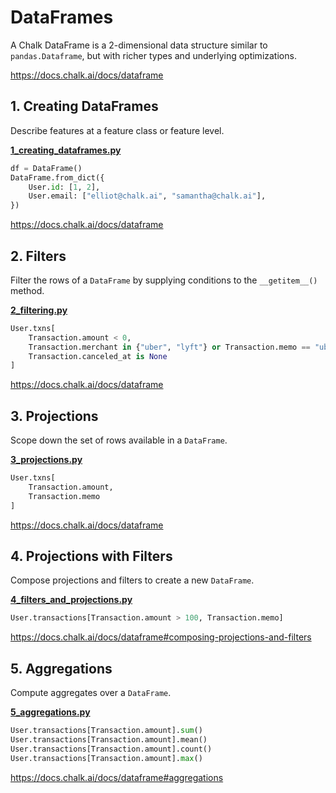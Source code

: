 # DataFrames
A Chalk DataFrame is a 2-dimensional data structure similar 
to `pandas.Dataframe`, but with richer types and
underlying optimizations. 

https://docs.chalk.ai/docs/dataframe

## 1. Creating DataFrames
Describe features at a feature class or feature level.

**[1_creating_dataframes.py](1_creating_dataframes.py)**

```python
df = DataFrame()
DataFrame.from_dict({
    User.id: [1, 2],
    User.email: ["elliot@chalk.ai", "samantha@chalk.ai"],
})
```
https://docs.chalk.ai/docs/dataframe

## 2. Filters
Filter the rows of a `DataFrame` by supplying conditions
to the `__getitem__()` method.

**[2_filtering.py](2_filters.py)**

```python
User.txns[
    Transaction.amount < 0,
    Transaction.merchant in {"uber", "lyft"} or Transaction.memo == "uberpmts",
    Transaction.canceled_at is None
]
```
https://docs.chalk.ai/docs/dataframe

## 3. Projections
Scope down the set of rows available in a `DataFrame`.

**[3_projections.py](3_projections.py)**

```python
User.txns[
    Transaction.amount,
    Transaction.memo
]
```
https://docs.chalk.ai/docs/dataframe

## 4. Projections with Filters
Compose projections and filters to create a new `DataFrame`.

**[4_filters_and_projections.py](4_filters_and_projections.py)**

```python
User.transactions[Transaction.amount > 100, Transaction.memo]
```

https://docs.chalk.ai/docs/dataframe#composing-projections-and-filters

## 5. Aggregations

Compute aggregates over a `DataFrame`.

**[5_aggregations.py](5_aggregations.py)**

```python
User.transactions[Transaction.amount].sum()
User.transactions[Transaction.amount].mean()
User.transactions[Transaction.amount].count()
User.transactions[Transaction.amount].max()
```
https://docs.chalk.ai/docs/dataframe#aggregations
